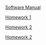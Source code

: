 [Software Manual](https://ammonhepworth.github.io/MATH4610/manual)

[Homework 1](https://ammonhepworth.github.io/MATH4610/homework1)

[Homework 2](https://ammonhepworth.github.io/MATH4610/hw2/hw2)

[Homework 2](https://ammonhepworth.github.io/MATH4610/hw3/hw3)
